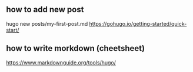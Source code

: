 ## how to add new post
hugo new posts/my-first-post.md
https://gohugo.io/getting-started/quick-start/


## how to write morkdown (cheetsheet)
https://www.markdownguide.org/tools/hugo/

